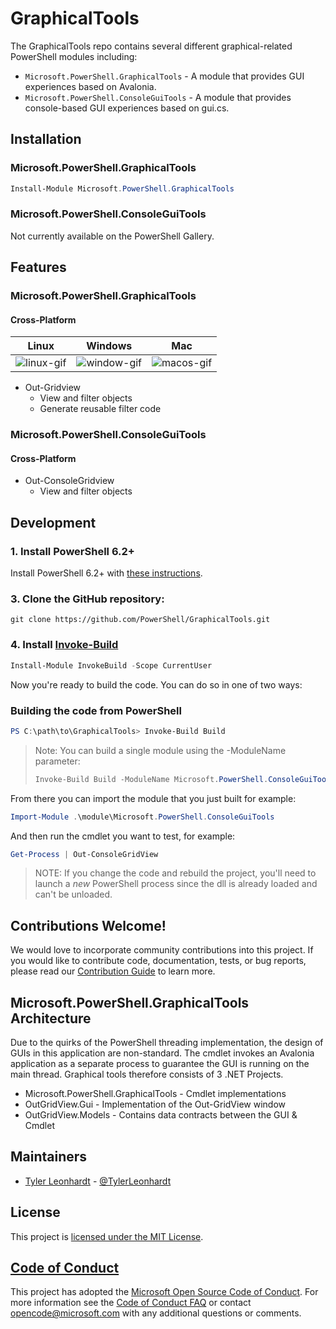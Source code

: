 # GraphicalTools

The GraphicalTools repo contains several different graphical-related PowerShell modules including:

* `Microsoft.PowerShell.GraphicalTools` - A module that provides GUI experiences based on Avalonia.
* `Microsoft.PowerShell.ConsoleGuiTools` - A module that provides console-based GUI experiences based on gui.cs.

## Installation

### Microsoft.PowerShell.GraphicalTools

```powershell
Install-Module Microsoft.PowerShell.GraphicalTools
```

### Microsoft.PowerShell.ConsoleGuiTools

Not currently available on the PowerShell Gallery.

## Features

### Microsoft.PowerShell.GraphicalTools

#### Cross-Platform
|Linux   |Windows   |Mac   |
|---|---|---|
| ![linux-gif](https://powershell.github.io/PowerShell-Blog/Images/2019-08-13-OutGridView-Returns/OutGridViewLinux.gif) |  ![window-gif](https://powershell.github.io/PowerShell-Blog/Images/2019-08-13-OutGridView-Returns/OutGridViewWindows.gif) | ![macos-gif](https://powershell.github.io/PowerShell-Blog/Images/2019-08-13-OutGridView-Returns/OutGridViewMac.gif)|

- Out-Gridview
    - View and filter objects
    - Generate reusable filter code

### Microsoft.PowerShell.ConsoleGuiTools

#### Cross-Platform

- Out-ConsoleGridview
    - View and filter objects

## Development

### 1. Install PowerShell 6.2+

Install PowerShell 6.2+ with [these instructions](https://github.com/PowerShell/PowerShell#get-powershell).

### 3. Clone the GitHub repository:

```
git clone https://github.com/PowerShell/GraphicalTools.git
```

### 4. Install [Invoke-Build](https://github.com/nightroman/Invoke-Build)

```powershell
Install-Module InvokeBuild -Scope CurrentUser
```

Now you're ready to build the code.  You can do so in one of two ways:

### Building the code from PowerShell

```powershell
PS C:\path\to\GraphicalTools> Invoke-Build Build
```

> Note: You can build a single module using the -ModuleName parameter:
>
> ```powershell
> Invoke-Build Build -ModuleName Microsoft.PowerShell.ConsoleGuiTools
> ```

From there you can import the module that you just built for example:

```powershell
Import-Module .\module\Microsoft.PowerShell.ConsoleGuiTools
```

And then run the cmdlet you want to test, for example:

```powershell
Get-Process | Out-ConsoleGridView
```

> NOTE: If you change the code and rebuild the project, you'll need to launch a
> _new_ PowerShell process since the dll is already loaded and can't be unloaded.

## Contributions Welcome!

We would love to incorporate community contributions into this project.  If you would like to
contribute code, documentation, tests, or bug reports, please read our [Contribution Guide](http://powershell.github.io/GraphicalTools/CONTRIBUTING.html) to learn more.

## Microsoft.PowerShell.GraphicalTools Architecture

Due to the quirks of the PowerShell threading implementation, the design of GUIs in this application are non-standard. The cmdlet invokes an Avalonia application as a separate process to guarantee the GUI is running on the main thread. Graphical tools therefore consists of 3 .NET Projects. 

- Microsoft.PowerShell.GraphicalTools - Cmdlet implementations
- OutGridView.Gui - Implementation of the Out-GridView window
- OutGridView.Models - Contains data contracts between the GUI & Cmdlet

## Maintainers

- [Tyler Leonhardt](https://github.com/tylerleonhardt) - [@TylerLeonhardt](http://twitter.com/tylerleonhardt)

## License

This project is [licensed under the MIT License](LICENSE).

## [Code of Conduct][conduct-md]

This project has adopted the [Microsoft Open Source Code of Conduct][conduct-code].
For more information see the [Code of Conduct FAQ][conduct-FAQ] or contact [opencode@microsoft.com][conduct-email] with any additional questions or comments.

[conduct-code]: https://opensource.microsoft.com/codeofconduct/
[conduct-FAQ]: https://opensource.microsoft.com/codeofconduct/faq/
[conduct-email]: mailto:opencode@microsoft.com
[conduct-md]: https://github.com/PowerShell/GraphicalTools/tree/master/CODE_OF_CONDUCT.md
